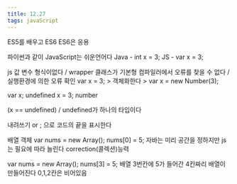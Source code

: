 ```yaml
---
title: 12.27
tags: javaScript
---
```


ES5를 배우고 ES6
ES6은 응용 

파이썬과 같이 JavaScript는 쉬운언어다
Java - int x = 3;
JS   - var x = 3;


js
값 변수 형식이없다 / wrapper 클래스가 기본형
컴파일러에서 오류를 찾을 수 없다 / 실행환경에 의한 오류 확인
var x = 3; > 객체화한다 > var x = new Number(3);

var x; undefined
x = 3; number

(x == undefined) / undefined가 하나의 타입이다

내려쓰기 or ; 으로 코드의 끝을 표시한다

배열 객체
var nums = new Array();
nums[0] = 5;
자바는 미리 공간을 정하지만 js는 필요에 따라 늘린다 correction(콜렉션)능력

var nums = new Array();
nums[3] = 5;
배열 3번칸에 5가 들어간 4칸짜리 배열이 만들어진다 0,1,2칸은 비어있음
